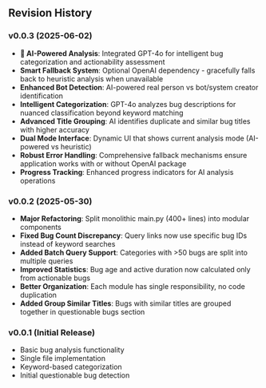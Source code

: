 ## Revision History

### v0.0.3 (2025-06-02)
- **🤖 AI-Powered Analysis**: Integrated GPT-4o for intelligent bug categorization and actionability assessment
- **Smart Fallback System**: Optional OpenAI dependency - gracefully falls back to heuristic analysis when unavailable
- **Enhanced Bot Detection**: AI-powered real person vs bot/system creator identification
- **Intelligent Categorization**: GPT-4o analyzes bug descriptions for nuanced classification beyond keyword matching
- **Advanced Title Grouping**: AI identifies duplicate and similar bug titles with higher accuracy
- **Dual Mode Interface**: Dynamic UI that shows current analysis mode (AI-powered vs heuristic)
- **Robust Error Handling**: Comprehensive fallback mechanisms ensure application works with or without OpenAI package
- **Progress Tracking**: Enhanced progress indicators for AI analysis operations

### v0.0.2 (2025-05-30)
- **Major Refactoring**: Split monolithic main.py (400+ lines) into modular components
- **Fixed Bug Count Discrepancy**: Query links now use specific bug IDs instead of keyword searches
- **Added Batch Query Support**: Categories with >50 bugs are split into multiple queries
- **Improved Statistics**: Bug age and active duration now calculated only from actionable bugs
- **Better Organization**: Each module has single responsibility, no code duplication
- **Added Group Similar Titles**: Bugs with similar titles are grouped together in questionable bugs section

### v0.0.1 (Initial Release)
- Basic bug analysis functionality
- Single file implementation
- Keyword-based categorization
- Initial questionable bug detection
